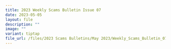 ```yaml
---
title: 2023 Weekly Scams Bulletin Issue 07
date: 2023-05-05
layout: file
description: ""
image: ""
variant: tiptap
file_url: /files/2023 Scams Bulletins/May 2023/Weekly_Scams_Bulletin_07.pdf
---
```

